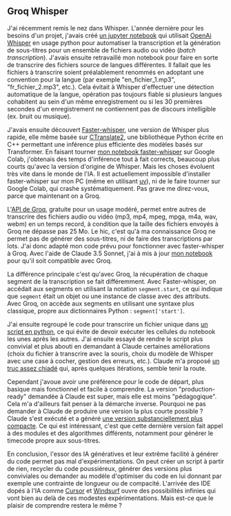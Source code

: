 ## Groq Whisper

J'ai récemment remis le nez dans Whisper. L'année dernière pour les besoins d'un projet, j'avais créé [un jupyter notebook](https://gist.github.com/sebington/a5a402a12a525f7e0efa9c972f45ba58) qui utilisait [OpenAi Whisper](https://openai.com/index/whisper/) en usage python pour automatiser la transcription et la génération de sous-titres pour un ensemble de fichiers audio ou vidéo (*batch transcription*). J'avais ensuite retravaillé mon notebook pour faire en sorte de transcrire des fichiers source de langues différentes. Il fallait que les fichiers à transcrire soient préalablement renommés en adoptant une convention pour la langue (par exemple "en_fichier_1.mp3", "fr_fichier_2.mp3", etc.). Cela évitait à Whisper d'effectuer une détection automatique de la langue, opération pas toujours fiable si plusieurs langues cohabitent au sein d'un même enregistrement ou si les 30 premières secondes d'un enregistrement ne contiennent pas de discours intelligible (ex. bruit ou musique). 

J'avais ensuite découvert [Faster-whisper](https://github.com/SYSTRAN/faster-whisper), une version de Whisper plus rapide, elle même basée sur [CTranslate2](https://github.com/OpenNMT/CTranslate2/), une bibliothèque Python écrite en C++ permettant une inférence plus efficiente des modèles basés sur Transformer. En faisant tourner [mon notebook faster-whisper](https://gist.github.com/sebington/7cda2fec1302aab6f30048f207a5efcb) sur Google Colab, j'obtenais des temps d'inférence tout à fait corrects, beaucoup plus courts qu'avec la version d'origine de Whisper. Mais les choses évoluent très vite dans le monde de l'IA. Il est actuellement impossible d'installer faster-whisper sur mon PC (même en utilisant [uv](https://docs.astral.sh/uv/)), ni de le faire tourner sur Google Colab, qui crashe systématiquement. Pas grave me direz-vous, parce que maintenant on a Groq.

L'[API de Groq](https://console.groq.com/docs/overview), gratuite pour un usage modéré, permet entre autres de transcrire des fichiers audio ou vidéo (mp3, mp4, mpeg, mpga, m4a, wav, webm) en un temps record, à condition que la taille des fichiers envoyés à Groq ne dépasse pas 25 Mo. Le hic, c'est qu'à ma connaissance Groq ne permet pas de générer des sous-titres, ni de faire des transcriptions par lots. J'ai donc adapté mon code prévu pour fonctionner avec faster-whisper à Groq. Avec l'aide de Claude 3.5 Sonnet, j'ai à mis à jour [mon notebook](https://gist.github.com/sebington/c2e6c6ef7bb32fb8bcb1f2cd062b4bdc) pour qu'il soit compatible avec Groq.

La différence principale c'est qu'avec Groq, la récupération de chaque segment de la transcription se fait différemment. Avec Faster-whisper, on accédait aux segments en utilisant la notation `segment.start`, ce qui indique que `segment` était un objet ou une instance de classe avec des attributs. Avec Groq, on accède aux segments en utilisant une syntaxe plus classique, propre aux dictionnaires Python : `segment['start']`.

J'ai ensuite regroupé le code pour transcrire un fichier unique dans [un script en python](https://gist.github.com/sebington/7b20c57bf80cf3b91aea673089aab07e), ce qui évite de devoir exécuter les cellules du notebook les unes après les autres. J'ai ensuite essayé de rendre le script plus convivial et plus abouti en demandant à Claude certaines améliorations (choix du fichier à transcrire avec la souris, choix du modèle de Whisper avec une case à cocher, gestion des erreurs, etc.). Claude m'a proposé [un truc assez chiadé](https://gist.github.com/sebington/e9f98e7a7e20478817fa2be08ab4deb4) qui, après quelques itérations, semble tenir la route.

Cependant j'avoue avoir une préférence pour le code de départ, plus basique mais fonctionnel et facile à comprendre. La version "production-ready" demandée à Claude est super, mais elle est moins "pédagogique". Cela m'a d'ailleurs fait penser à la démarche inverse. Pourquoi ne pas demander à Claude de produire une version la plus courte possible ? Claude s'est exécuté et a généré [une version substanciellement plus compacte](https://gist.github.com/sebington/eb4aa8ebbc01a6a498792aaa87ff6d67). Ce qui est intéressant, c'est que cette dernière version fait appel à des modules et des algorithmes différents, notamment pour générer le timecode propre aux sous-titres.

En conclusion, l'essor des IA génératives et leur extrême facilité à générer du code permet pas mal d'expérimentations. On peut créer un script à partir de rien, recycler du code poussiéreux, générer des versions plus conviviales ou demander au modèle d'optimiser du code en lui donnant par exemple une contrainte de longueur ou de compacité. L'arrivée des IDE dopés à l'IA comme [Cursor](https://www.cursor.com/) et [Windsurf](https://codeium.com/windsurf) ouvre des possibilités infinies qui vont bien au delà de ces modestes expérimentations. Mais est-ce que le plaisir de comprendre restera le même ?

